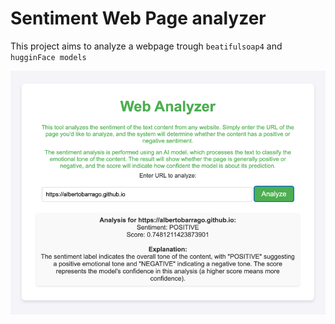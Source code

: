 # Sentiment Web Page analyzer

This project aims to analyze a webpage trough `beatifulsoap4` and `hugginFace models`


![img.png](img.png)